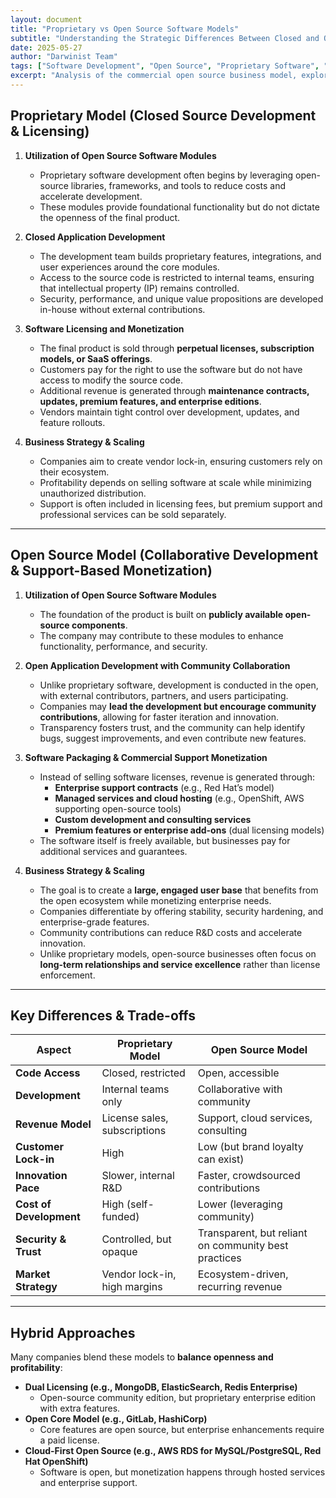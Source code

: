 ```yaml
---
layout: document
title: "Proprietary vs Open Source Software Models"
subtitle: "Understanding the Strategic Differences Between Closed and Open Development Approaches"
date: 2025-05-27
author: "Darwinist Team"
tags: ["Software Development", "Open Source", "Proprietary Software", "Business Models", "Technology Strategy"]
excerpt: "Analysis of the commercial open source business model, exploring how companies balance free community offerings with monetized enterprise services through case studies of Ubuntu Linux and Kubernetes."
---
```


## **Proprietary Model (Closed Source Development & Licensing)**

1. **Utilization of Open Source Software Modules**

   * Proprietary software development often begins by leveraging open-source libraries, frameworks, and tools to reduce costs and accelerate development.  
   * These modules provide foundational functionality but do not dictate the openness of the final product.  
2. **Closed Application Development**

   * The development team builds proprietary features, integrations, and user experiences around the core modules.  
   * Access to the source code is restricted to internal teams, ensuring that intellectual property (IP) remains controlled.  
   * Security, performance, and unique value propositions are developed in-house without external contributions.  
3. **Software Licensing and Monetization**

   * The final product is sold through **perpetual licenses, subscription models, or SaaS offerings**.  
   * Customers pay for the right to use the software but do not have access to modify the source code.  
   * Additional revenue is generated through **maintenance contracts, updates, premium features, and enterprise editions**.  
   * Vendors maintain tight control over development, updates, and feature rollouts.  
4. **Business Strategy & Scaling**

   * Companies aim to create vendor lock-in, ensuring customers rely on their ecosystem.  
   * Profitability depends on selling software at scale while minimizing unauthorized distribution.  
   * Support is often included in licensing fees, but premium support and professional services can be sold separately.

---

## **Open Source Model (Collaborative Development & Support-Based Monetization)**

1. **Utilization of Open Source Software Modules**

   * The foundation of the product is built on **publicly available open-source components**.  
   * The company may contribute to these modules to enhance functionality, performance, and security.  
2. **Open Application Development with Community Collaboration**

   * Unlike proprietary software, development is conducted in the open, with external contributors, partners, and users participating.  
   * Companies may **lead the development but encourage community contributions**, allowing for faster iteration and innovation.  
   * Transparency fosters trust, and the community can help identify bugs, suggest improvements, and even contribute new features.  
3. **Software Packaging & Commercial Support Monetization**

   * Instead of selling software licenses, revenue is generated through:  
     * **Enterprise support contracts** (e.g., Red Hat’s model)  
     * **Managed services and cloud hosting** (e.g., OpenShift, AWS supporting open-source tools)  
     * **Custom development and consulting services**  
     * **Premium features or enterprise add-ons** (dual licensing models)  
   * The software itself is freely available, but businesses pay for additional services and guarantees.  
4. **Business Strategy & Scaling**

   * The goal is to create a **large, engaged user base** that benefits from the open ecosystem while monetizing enterprise needs.  
   * Companies differentiate by offering stability, security hardening, and enterprise-grade features.  
   * Community contributions can reduce R\&D costs and accelerate innovation.  
   * Unlike proprietary models, open-source businesses often focus on **long-term relationships and service excellence** rather than license enforcement.

---

## 

## **Key Differences & Trade-offs**

| Aspect | Proprietary Model | Open Source Model |
| ----- | ----- | ----- |
| **Code Access** | Closed, restricted | Open, accessible |
| **Development** | Internal teams only | Collaborative with community |
| **Revenue Model** | License sales, subscriptions | Support, cloud services, consulting |
| **Customer Lock-in** | High | Low (but brand loyalty can exist) |
| **Innovation Pace** | Slower, internal R\&D | Faster, crowdsourced contributions |
| **Cost of Development** | High (self-funded) | Lower (leveraging community) |
| **Security & Trust** | Controlled, but opaque | Transparent, but reliant on community best practices |
| **Market Strategy** | Vendor lock-in, high margins | Ecosystem-driven, recurring revenue |

---

## **Hybrid Approaches**

Many companies blend these models to **balance openness and profitability**:

* **Dual Licensing (e.g., MongoDB, ElasticSearch, Redis Enterprise)**  
  * Open-source community edition, but proprietary enterprise edition with extra features.  
* **Open Core Model (e.g., GitLab, HashiCorp)**  
  * Core features are open source, but enterprise enhancements require a paid license.  
* **Cloud-First Open Source (e.g., AWS RDS for MySQL/PostgreSQL, Red Hat OpenShift)**  
  * Software is open, but monetization happens through hosted services and enterprise support.